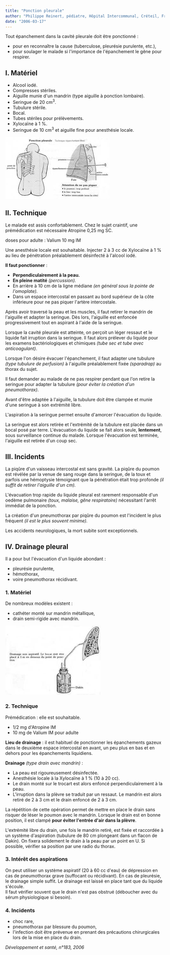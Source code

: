 ```yaml
---
title: "Ponction pleurale"
author: "Philippe Reinert, pédiatre, Hôpital Intercommunal, Créteil, France"
date: "2006-03-17"
---
```


<div class="teaser"><p>Tout épanchement dans la cavité pleurale doit être ponctionné :</p>
<ul>
<li>pour en reconnaître la cause (tuberculose, pleurésie purulente, etc.),</li>
<li>pour soulager le malade si l'importance de l'épanchement le gêne pour respirer.</li>
</ul></div>

## I. Matériel

- Alcool iodé.
- Compresses stériles.
- Aiguille munie d'un mandrin (type aiguille à ponction lombaire).
- Seringue de 20 cm<sup>3</sup>.
- Tubulure stérile.
- Bocal.
- Tubes stériles pour prélèvements.
- Xylocaïne à 1 %.
- Seringue de 10 cm<sup>3</sup> et aiguille fine pour anesthésie locale.

![](image002-19.jpg)

## II. Technique

Le malade est assis confortablement. Chez le sujet craintif, une prémédication est nécessaire Atropine 0,25 mg SC.

doses pour adulte : Valium 10 mg IM

Une anesthésie locale est souhaitable. Injecter 2 à 3 cc de Xylocaïne à 1 % au lieu de péné­tration préalablement désinfecté à l'alcool iodé.

**Il faut ponctionner** :

- **Perpendiculairement à la peau.**
- **En pleine matité** *(percussion).*
- En arrière à 10 cm de la ligne médiane *(en général sous la pointe de l'omoplate).*
- Dans un espace intercostal en passant au bord supérieur de la côte inférieure pour ne pas piquer l'artère intercostale.

Après avoir traversé la peau et les muscles, il faut retirer le mandrin de l'aiguille et adapter la seringue. Dès lors, l'aiguille est enfoncée progressivement tout en aspirant à l'aide de la seringue.

Lorsque la cavité pleurale est atteinte, on per­çoit un léger ressaut et le liquide fait irruption dans la seringue. Il faut alors prélever du liqui­de pour les examens bactériologiques et chi­miques *(tube sec et tube avec anticoagulant)*.

Lorsque l'on désire évacuer l'épanchement, il faut adapter une tubulure *(type tubulure de perfusion)* à l'aiguille préalablement fixée *(sparadrap)* au thorax du sujet.

Il faut demander au malade de ne pas respirer pendant que l'on retire la seringue pour adap­ter la tubulure *(pour éviter la création d'un pneumothorax)*.

Avant d'être adaptée à l'aiguille, la tubulure doit être clampée et munie d'une seringue à son extrémité libre.

L'aspiration à la seringue permet ensuite d'amorcer l'évacuation du liquide.

La seringue est alors retirée et l'extrémité de la tubulure est placée dans un bocal posé par terre. L'évacuation du liquide se fait alors seule, **lente­ment**, sous surveillance continue du malade. Lorsque l'évacuation est terminée, l'aiguille est retirée d'un coup sec.

## III. Incidents

La piqûre d'un vaisseau intercostal est sans gravité. La piqûre du poumon est révélée par la venue de sang rouge dans la seringue, de la toux et parfois une hémoptysie témoignant que la pénétration était trop profonde *(il suf­fit de retirer l'aiguille d'un cm).*

L'évacuation trop rapide du liquide pleural est rarement responsable d'un oedème pulmonai­re *(toux, malaise, gêne respiratoire)* nécessi­tant l'arrêt immédiat de la ponction.

La création d'un pneumothorax par piqûre du poumon est l'incident le plus fréquent *(il est le plus souvent minime).*

Les accidents neurologiques, la mort subite sont exceptionnels.

## IV. Drainage pleural

Il a pour but l'évacuation d'un liquide abondant :

- pleurésie purulente,
- hémothorax,
- voire pneumothorax récidivant.

### 1. Matériel

De nombreux modèles existent :

- cathéter monté sur mandrin métallique,
- drain semi-rigide avec mandrin.

![](image004-14.jpg)

### 2. Technique

Prémédication : elle est souhaitable.

- 1/2 mg d'Atropine IM
- 10 mg de Valium IM pour adulte

**Lieu de drainage** : il est habituel de ponc­tionner les épanchements gazeux dans le deuxième espace intercostal en avant, un peu plus en bas et en dehors pour les épanche­ments liquidiens.

**Drainage** *(type drain avec mandrin)* :

- La peau est rigoureusement désinfectée.
- Anesthésie locale à la Xylocaïne à 1 % (10 à 20 cc).
- Le drain monté sur le trocart est alors enfon­cé perpendiculairement à la peau.
- L'irruption dans la plèvre se traduit par un ressaut. Le mandrin est alors retiré de 2 à 3 cm et le drain enfoncé de 2 à 3 cm.

La répétition de cette opération permet de mettre en place le drain sans risquer de léser le poumon avec le mandrin. Lorsque le drain est en bonne position, il est clampé **pour éviter l'entrée d'air dans la plèvre**.

L'extrémité libre du drain, une fois le mandrin retiré, est fixée et raccordée à un système d'aspiration (tubulure de 80 cm plongeant dans un flacon de Dakin). On fixera solide­ment le drain à la peau par un point en U. Si possible, vérifier sa position par une radio du thorax.

### 3. Intérêt des aspirations

On peut utiliser un système aspiratif (20 à 60 cc d'eau) de dépression en cas de pneumotho­rax grave (suffocant ou récidivant). En cas de pleurésie, le drainage simple suffit. Le drainage est laissé en place tant que du liquide s'écoule.  
Il faut vérifier souvent que le drain n'est pas obstrué (déboucher avec du sérum physiolo­gique si besoin).

### 4. Incidents

- choc rare,
- pneumothorax par blessure du poumon,
- l'infection doit être prévenue en prenant des précautions chirurgicales lors de la mise en place du drain.

*Développement et santé, n°183, 2006*
